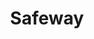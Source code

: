 ---
title: "Safeway"
url: /hillsboro/safeway-southeast-tualatin-valley-highway/
shop: supermarket
---